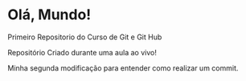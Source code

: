 # Olá, Mundo!
 Primeiro Repositorio do Curso de Git e Git Hub

Repositório Criado durante uma aula ao vivo!

Minha segunda modificação para entender como realizar um commit.